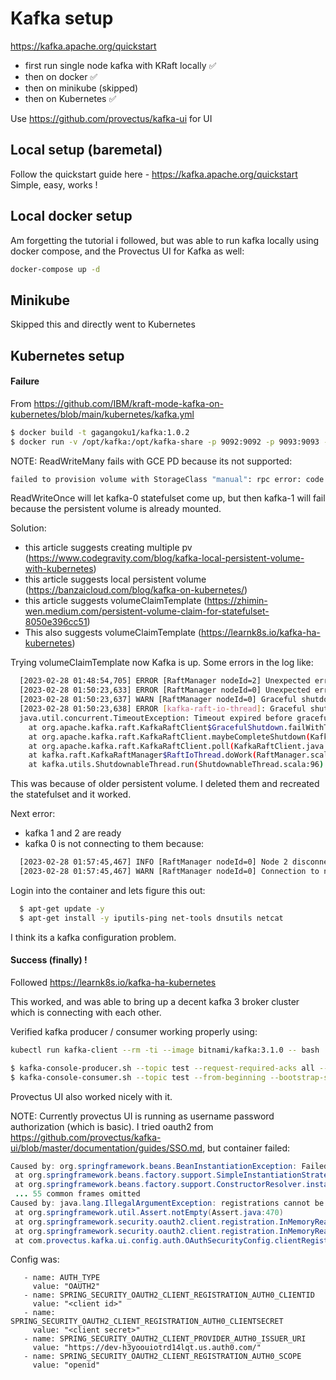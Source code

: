 # Kafka setup
https://kafka.apache.org/quickstart
- first run single node kafka with KRaft locally ✅
- then on docker ✅
- then on minikube (skipped)
- then on Kubernetes ✅

Use https://github.com/provectus/kafka-ui for UI


## Local setup (baremetal)
Follow the quickstart guide here - https://kafka.apache.org/quickstart
Simple, easy, works !

## Local docker setup
Am forgetting the tutorial i followed, but was able to run kafka locally using docker compose, and the Provectus UI for Kafka as well:
```bash
docker-compose up -d
```

## Minikube
Skipped this and directly went to Kubernetes

## Kubernetes setup
#### Failure
From https://github.com/IBM/kraft-mode-kafka-on-kubernetes/blob/main/kubernetes/kafka.yml 

```bash
$ docker build -t gagangoku1/kafka:1.0.2
$ docker run -v /opt/kafka:/opt/kafka-share -p 9092:9092 -p 9093:9093 -e HOSTNAME=kafka-0 -e SHARE_DIR=/opt/kafka-share -e REPLICAS=3 -e SERVICE=kafka-svc -e NAMESPACE=kafka-kraft -d gagangoku1/kafka:1.0.2
```

NOTE: ReadWriteMany fails with GCE PD because its not supported:
```bash
failed to provision volume with StorageClass "manual": rpc error: code = InvalidArgument desc = VolumeCapabilities is invalid: specified multi writer with mount access type
```
ReadWriteOnce will let kafka-0 statefulset come up, but then kafka-1 will fail because the persistent volume is already mounted.

Solution:
- this article suggests creating multiple pv (https://www.codegravity.com/blog/kafka-local-persistent-volume-with-kubernetes)
- this article suggests local persistent volume (https://banzaicloud.com/blog/kafka-on-kubernetes/)
- this article suggests volumeClaimTemplate (https://zhimin-wen.medium.com/persistent-volume-claim-for-statefulset-8050e396cc51)
- This also suggests volumeClaimTemplate (https://learnk8s.io/kafka-ha-kubernetes)

Trying volumeClaimTemplate now
Kafka is up. Some errors in the log like:
```bash
  [2023-02-28 01:48:54,705] ERROR [RaftManager nodeId=2] Unexpected error INCONSISTENT_CLUSTER_ID in BEGIN_QUORUM_EPOCH response: InboundResponse(correlationId=1349, data=BeginQuorumEpochResponseData(errorCode=104, topics=[]), sourceId=0) (org.apache.kafka.raft.KafkaRaftClient)
  [2023-02-28 01:50:23,633] ERROR [RaftManager nodeId=0] Unexpected error INCONSISTENT_CLUSTER_ID in VOTE response: InboundResponse(correlationId=4071, data=VoteResponseData(errorCode=104, topics=[]), sourceId=1) (org.apache.kafka.raft.KafkaRaftClient)
  [2023-02-28 01:50:23,637] WARN [RaftManager nodeId=0] Graceful shutdown timed out after 5000ms (org.apache.kafka.raft.KafkaRaftClient)
  [2023-02-28 01:50:23,638] ERROR [kafka-raft-io-thread]: Graceful shutdown of RaftClient failed (kafka.raft.KafkaRaftManager$RaftIoThread)
  java.util.concurrent.TimeoutException: Timeout expired before graceful shutdown completed
    at org.apache.kafka.raft.KafkaRaftClient$GracefulShutdown.failWithTimeout(KafkaRaftClient.java:2416)
    at org.apache.kafka.raft.KafkaRaftClient.maybeCompleteShutdown(KafkaRaftClient.java:2163)
    at org.apache.kafka.raft.KafkaRaftClient.poll(KafkaRaftClient.java:2230)
    at kafka.raft.KafkaRaftManager$RaftIoThread.doWork(RaftManager.scala:61)
    at kafka.utils.ShutdownableThread.run(ShutdownableThread.scala:96)
```
This was because of older persistent volume. I deleted them and recreated the statefulset and it worked.

Next error:
- kafka 1 and 2 are ready
- kafka 0 is not connecting to them because:
```bash
  [2023-02-28 01:57:45,467] INFO [RaftManager nodeId=0] Node 2 disconnected. (org.apache.kafka.clients.NetworkClient)
  [2023-02-28 01:57:45,467] WARN [RaftManager nodeId=0] Connection to node 2 (kafka-2.kafka-svc.kafka-kraft.svc.cluster.local/10.4.0.34:9093) could not be established. Broker may not be available. (org.apache.kafka.clients.NetworkClient)
```

Login into the container and lets figure this out:
```bash
  $ apt-get update -y
  $ apt-get install -y iputils-ping net-tools dnsutils netcat
```

I think its a kafka configuration problem.


#### Success (finally) !
Followed https://learnk8s.io/kafka-ha-kubernetes

This worked, and was able to bring up a decent kafka 3 broker cluster which is connecting with each other.

Verified kafka producer / consumer working properly using:
```bash
kubectl run kafka-client --rm -ti --image bitnami/kafka:3.1.0 -- bash

$ kafka-console-producer.sh --topic test --request-required-acks all --bootstrap-server kafka-0.kafka-svc.kafka-kraft-ns.svc.cluster.local:9092,kafka-1.kafka-svc.kafka-kraft-ns.svc.cluster.local:9092,kafka-2.kafka-svc.kafka-kraft-ns.svc.cluster.local:9092
$ kafka-console-consumer.sh --topic test --from-beginning --bootstrap-server kafka-0.kafka-svc.kafka-kraft-ns.svc.cluster.local:9092,kafka-1.kafka-svc.kafka-kraft-ns.svc.cluster.local:9092,kafka-2.kafka-svc.kafka-kraft-ns.svc.cluster.local:9092
```
Provectus UI also worked nicely with it.

NOTE: Currently provectus UI is running as username password authorization (which is basic).
I tried oauth2 from https://github.com/provectus/kafka-ui/blob/master/documentation/guides/SSO.md, but container failed:


```java
Caused by: org.springframework.beans.BeanInstantiationException: Failed to instantiate [org.springframework.security.oauth2.client.registration.InMemoryReactiveClientRegistrationRepository]: Factory method 'clientRegistrationRepository' threw exception; nested exception is java.lang.IllegalArgumentException: registrations cannot be null or empty
 at org.springframework.beans.factory.support.SimpleInstantiationStrategy.instantiate(SimpleInstantiationStrategy.java:185)
 at org.springframework.beans.factory.support.ConstructorResolver.instantiate(ConstructorResolver.java:653)
 ... 55 common frames omitted
Caused by: java.lang.IllegalArgumentException: registrations cannot be null or empty
 at org.springframework.util.Assert.notEmpty(Assert.java:470)
 at org.springframework.security.oauth2.client.registration.InMemoryReactiveClientRegistrationRepository.toUnmodifiableConcurrentMap(InMemoryReactiveClientRegistrationRepository.java:83)
 at org.springframework.security.oauth2.client.registration.InMemoryReactiveClientRegistrationRepository.<init>(InMemoryReactiveClientRegistrationRepository.java:65)
 at com.provectus.kafka.ui.config.auth.OAuthSecurityConfig.clientRegistrationRepository(OAuthSecurityConfig.java:107)
```

Config was:
```
   - name: AUTH_TYPE
     value: "OAUTH2"
   - name: SPRING_SECURITY_OAUTH2_CLIENT_REGISTRATION_AUTH0_CLIENTID
     value: "<client id>"
   - name: SPRING_SECURITY_OAUTH2_CLIENT_REGISTRATION_AUTH0_CLIENTSECRET
     value: "<client secret>"
   - name: SPRING_SECURITY_OAUTH2_CLIENT_PROVIDER_AUTH0_ISSUER_URI
     value: "https://dev-h3yoouiotrd14lqt.us.auth0.com/"
   - name: SPRING_SECURITY_OAUTH2_CLIENT_REGISTRATION_AUTH0_SCOPE
     value: "openid"
```
